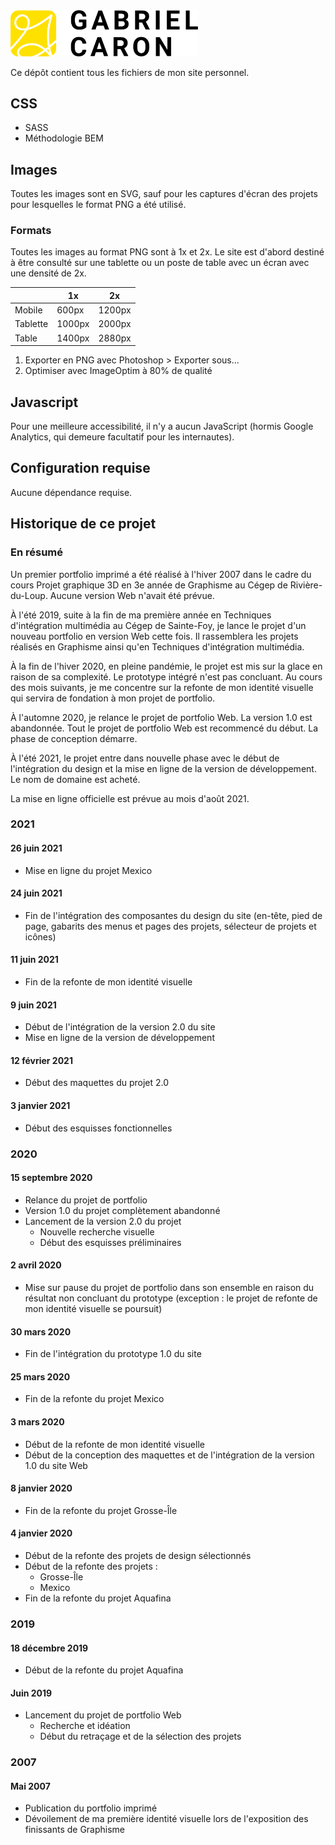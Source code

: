 <img src="liaisons/images/iv-gabrielcaron.svg" width="300" alt="">

Ce dépôt contient tous les fichiers de mon site personnel.

## CSS

* SASS
* Méthodologie BEM

## Images

Toutes les images sont en SVG, sauf pour les captures d'écran des projets pour lesquelles le format PNG a été utilisé.

### Formats

Toutes les images au format PNG sont à 1x et 2x. Le site est d'abord destiné à être consulté sur une tablette ou un poste de table avec un écran avec une densité de 2x.

|          | 1x     | 2x     |
|----------|--------|--------|
| Mobile   | 600px  | 1200px |
| Tablette | 1000px | 2000px |
| Table    | 1400px | 2880px |

1. Exporter en PNG avec Photoshop > Exporter sous...
2. Optimiser avec ImageOptim à 80% de qualité 

## Javascript

Pour une meilleure accessibilité, il n'y a aucun JavaScript (hormis Google Analytics, qui demeure facultatif pour les internautes).

## Configuration requise

Aucune dépendance requise.

## Historique de ce projet

### En résumé

Un premier portfolio imprimé a été réalisé à l'hiver 2007 dans le cadre du cours Projet graphique 3D en 3e année de Graphisme au Cégep de Rivière-du-Loup. Aucune version Web n'avait été prévue.

À l'été 2019, suite à la fin de ma première année en Techniques d'intégration multimédia au Cégep de Sainte-Foy, je lance le projet d'un nouveau portfolio en version Web cette fois. Il rassemblera les projets réalisés en Graphisme ainsi qu'en Techniques d'intégration multimédia.

À la fin de l'hiver 2020, en pleine pandémie, le projet est mis sur la glace en raison de sa complexité. Le prototype intégré n'est pas concluant. Au cours des mois suivants, je me concentre sur la refonte de mon identité visuelle qui servira de fondation à mon projet de portfolio.

À l'automne 2020, je relance le projet de portfolio Web. La version 1.0 est abandonnée. Tout le projet de portfolio Web est recommencé du début. La phase de conception démarre.

À l'été 2021, le projet entre dans nouvelle phase avec le début de l'intégration du design et la mise en ligne de la version de développement. Le nom de domaine est acheté.

La mise en ligne officielle est prévue au mois d'août 2021.

### 2021

#### 26 juin 2021

* Mise en ligne du projet Mexico

#### 24 juin 2021

* Fin de l'intégration des composantes du design du site (en-tête, pied de page, gabarits des menus et pages des projets, sélecteur de projets et icônes)

#### 11 juin 2021

* Fin de la refonte de mon identité visuelle

#### 9 juin 2021

* Début de l'intégration de la version 2.0 du site
* Mise en ligne de la version de développement

#### 12 février 2021

* Début des maquettes du projet 2.0

#### 3 janvier 2021

* Début des esquisses fonctionnelles

### 2020

#### 15 septembre 2020

* Relance du projet de portfolio
* Version 1.0 du projet complètement abandonné
* Lancement de la version 2.0 du projet
    * Nouvelle recherche visuelle    
    * Début des esquisses préliminaires

#### 2 avril 2020

* Mise sur pause du projet de portfolio dans son ensemble en raison du résultat non concluant du prototype (exception : le projet de refonte de mon identité visuelle se poursuit)

#### 30 mars 2020

* Fin de l'intégration du prototype 1.0 du site

#### 25 mars 2020

* Fin de la refonte du projet Mexico

#### 3 mars 2020

* Début de la refonte de mon identité visuelle
* Début de la conception des maquettes et de l'intégration de la version 1.0 du site Web

#### 8 janvier 2020

* Fin de la refonte du projet Grosse-Île

#### 4 janvier 2020

* Début de la refonte des projets de design sélectionnés
* Début de la refonte des projets :
    * Grosse-Île
    * Mexico
* Fin de la refonte du projet Aquafina

### 2019

#### 18 décembre 2019

* Début de la refonte du projet Aquafina

#### Juin 2019

* Lancement du projet de portfolio Web
    * Recherche et idéation
    * Début du retraçage et de la sélection des projets

### 2007

#### Mai 2007

* Publication du portfolio imprimé
* Dévoilement de ma première identité visuelle lors de l'exposition des finissants de Graphisme
